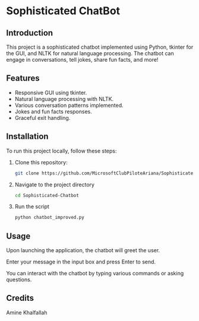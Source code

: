 # Sophisticated ChatBot

## Introduction

This project is a sophisticated chatbot implemented using Python, tkinter for the GUI, and NLTK for natural language processing. The chatbot can engage in conversations, tell jokes, share fun facts, and more!

## Features

- Responsive GUI using tkinter.
- Natural language processing with NLTK.
- Various conversation patterns implemented.
- Jokes and fun facts responses.
- Graceful exit handling.

## Installation

To run this project locally, follow these steps:

1. Clone this repository:

   ```bash
   git clone https://github.com/MicrosoftClubPiloteAriana/Sophisticated-Chatbot.git
   ```
2. Navigate to the project directory
   ```bash
   cd Sophisticated-Chatbot
   ```
3. Run the script
   ```bash
   python chatbot_improved.py
   ```

## Usage
  Upon launching the application, the chatbot will greet the user.
  
  Enter your message in the input box and press Enter to send.
  
  You can interact with the chatbot by typing various commands or asking questions.

## Credits
Amine Khalfallah
